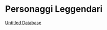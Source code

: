 # Personaggi Leggendari

[Untitled Database](Personaggi%20Leggendari%209d427a8e62a34b8787dcfd3fd1b8e63c/Untitled%20Database%2015aa07aed3c74b7493ef695da0c7f995.csv)